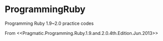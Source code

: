 ProgrammingRuby
===============

Programming Ruby 1.9~2.0 practice codes

From <<Pragmatic.Programming.Ruby.1.9.and.2.0.4th.Edition.Jun.2013>>